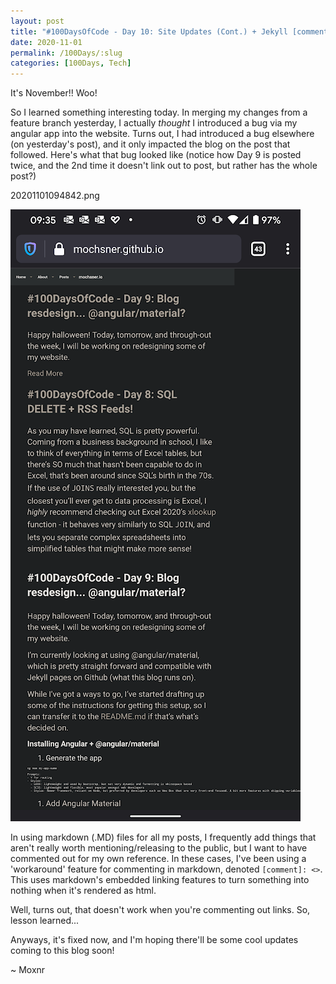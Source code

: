 ```yaml
---
layout: post
title: "#100DaysOfCode - Day 10: Site Updates (Cont.) + Jekyll [comment]: <> Bug =)"
date: 2020-11-01
permalink: /100Days/:slug
categories: [100Days, Tech]
---
```



It's November!! Woo!

So I learned something interesting today. In merging my changes from a feature branch yesterday, I actually _thought_ I introduced a bug via my angular app into the website. Turns out, I had introduced a bug elsewhere (on yesterday's post), and it only impacted the blog on the post that followed. Here's what that bug looked like (notice how Day 9 is posted twice, and the 2nd time it doesn't link out to post, but rather has the whole post?)

20201101094842.png

![Jekyll Markdown Comment Bug](/assets/img/2020-11-01-09-51-43.png)

In using markdown (.MD) files for all my posts, I frequently add things that aren't really worth mentioning/releasing to the public, but I want to have commented out for my own reference. In these cases, I've been using a 'workaround' feature for commenting in markdown, denoted `[comment]: <>`. This uses markdown's embedded linking features to turn something into nothing when it's rendered as html. 

Well, turns out, that doesn't work when you're commenting out links. So, lesson learned...

Anyways, it's fixed now, and I'm hoping there'll be some cool updates coming to this blog soon! 

~ Moxnr
